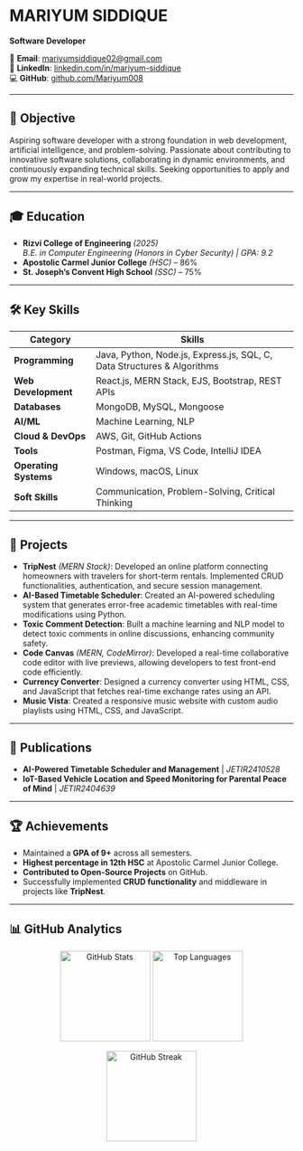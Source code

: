 # **MARIYUM SIDDIQUE**  
**Software Developer**  

📩 **Email**: [mariyumsiddique02@gmail.com](mailto:mariyumsiddique02@gmail.com)  
🔗 **LinkedIn**: [linkedin.com/in/mariyum-siddique](https://www.linkedin.com/in/mariyum-siddique)  
💻 **GitHub**: [github.com/Mariyum008](https://github.com/Mariyum008)  

---

## **🎯 Objective**  
Aspiring software developer with a strong foundation in web development, artificial intelligence, and problem-solving. Passionate about contributing to innovative software solutions, collaborating in dynamic environments, and continuously expanding technical skills. Seeking opportunities to apply and grow my expertise in real-world projects.

---

## **🎓 Education**  
- **Rizvi College of Engineering** *(2025)*  
  *B.E. in Computer Engineering (Honors in Cyber Security) | GPA: 9.2*  
- **Apostolic Carmel Junior College** *(HSC)* – 86%  
- **St. Joseph’s Convent High School** *(SSC)* – 75%  

---

## **🛠 Key Skills**  

| **Category**            | **Skills**                                             |
|------------------------|------------------------------------------------------|
| **Programming**        | Java, Python, Node.js, Express.js, SQL, C, Data Structures & Algorithms |
| **Web Development**    | React.js, MERN Stack, EJS, Bootstrap, REST APIs       |
| **Databases**         | MongoDB, MySQL, Mongoose                             |
| **AI/ML**             | Machine Learning, NLP                                |
| **Cloud & DevOps**    | AWS, Git, GitHub Actions                             |
| **Tools**              | Postman, Figma, VS Code, IntelliJ IDEA              |
| **Operating Systems** | Windows, macOS, Linux                                |
| **Soft Skills**       | Communication, Problem-Solving, Critical Thinking     |

---

## **🚀 Projects**  
- **TripNest** *(MERN Stack)*: Developed an online platform connecting homeowners with travelers for short-term rentals. Implemented CRUD functionalities, authentication, and secure session management.  
- **AI-Based Timetable Scheduler**: Created an AI-powered scheduling system that generates error-free academic timetables with real-time modifications using Python.  
- **Toxic Comment Detection**: Built a machine learning and NLP model to detect toxic comments in online discussions, enhancing community safety.  
- **Code Canvas** *(MERN, CodeMirror)*: Developed a real-time collaborative code editor with live previews, allowing developers to test front-end code efficiently.  
- **Currency Converter**: Designed a currency converter using HTML, CSS, and JavaScript that fetches real-time exchange rates using an API.  
- **Music Vista**: Created a responsive music website with custom audio playlists using HTML, CSS, and JavaScript.  

---

## **📜 Publications**  
- **AI-Powered Timetable Scheduler and Management** | *JETIR2410528*  
- **IoT-Based Vehicle Location and Speed Monitoring for Parental Peace of Mind** | *JETIR2404639*  

---

## **🏆 Achievements**  
- Maintained a **GPA of 9+** across all semesters.  
- **Highest percentage in 12th HSC** at Apostolic Carmel Junior College.  
- **Contributed to Open-Source Projects** on GitHub.  
- Successfully implemented **CRUD functionality** and middleware in projects like **TripNest**.  

---

## **📊 GitHub Analytics**
<p align="center"> 
  <img src="https://github-readme-stats.vercel.app/api?username=Mariyum008&show_icons=true&theme=radical" alt="GitHub Stats" height="160"/> 
  <img src="https://github-readme-stats.vercel.app/api/top-langs/?username=Mariyum008&layout=compact&theme=radical" alt="Top Languages" height="160"/> 
</p> 
<p align="center"> 
  <img src="https://github-readme-streak-stats.herokuapp.com/?user=Mariyum008&theme=radical" alt="GitHub Streak" height="160"/> 
</p>

